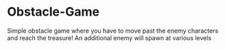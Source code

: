 # Obstacle-Game
Simple obstacle game where you have to move past the enemy characters and reach the treasure!
An additional enemy will spawn at various levels
